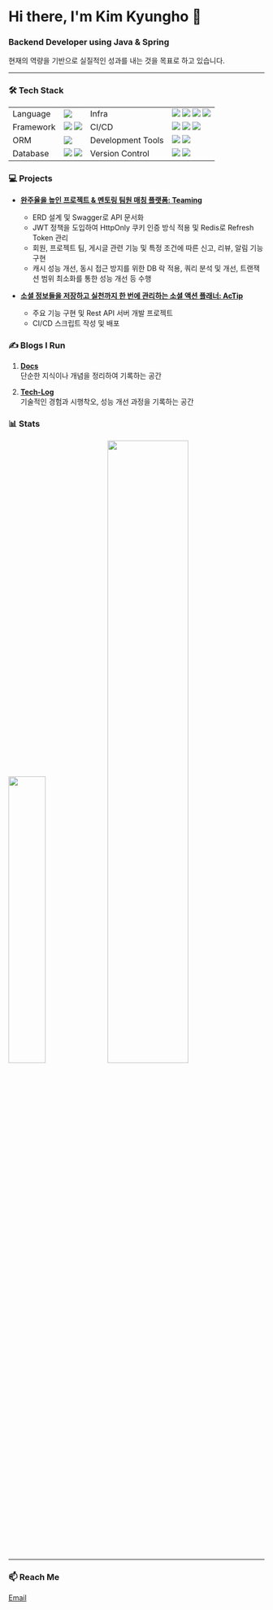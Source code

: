 # Hi there, I'm Kim Kyungho 👋

### Backend Developer using Java & Spring

현재의 역량을 기반으로 실질적인 성과를 내는 것을 목표로 하고 있습니다.

---

### 🛠️ Tech Stack

<table>
    <tr>
        <td> Language </td>
        <td><img src="https://img.shields.io/badge/JAVA-007396?style=for-the-badge&logo=java&logoColor=white"></td>
        <td> Infra </td>
        <td> <img src="https://img.shields.io/badge/aws-232F3E?style=for-the-badge&logo=AmazonAWS&logoColor=white"> <img src="https://img.shields.io/badge/AmazonS3-569A31?style=for-the-badge&logo=AmazonS3&logoColor=white"> <img src="https://img.shields.io/badge/Amazon%20EC2-FF9900?style=for-the-badge&logo=Amazon%20EC2&logoColor=white"> <img src="https://img.shields.io/badge/Amazon_RDS-232F3E?style=for-the-badge&logo=amazon-rds&logoColor=white"> </td>
    </tr>
    <tr>
        <td> Framework </td>
        <td> <img src="https://img.shields.io/badge/Spring-6DB33F?style=for-the-badge&logo=Spring&logoColor=white"> <img src="https://img.shields.io/badge/Springboot-6DB33F?style=for-the-badge&logo=Springboot&logoColor=white"> </td>
        <td> CI/CD </td>
        <td> <img src="https://img.shields.io/badge/GitHubActions-2088FF?style=for-the-badge&logo=GitHubActions&logoColor=white"> <img src="https://img.shields.io/badge/docker-%230db7ed.svg?style=for-the-badge&logo=docker&logoColor=white"> <img src="https://img.shields.io/badge/NGINX-009639?style=for-the-badge&logo=NGINX&logoColor=white"> </td>
    </tr>
    <tr>
        <td> ORM </td>
        <td> <img src="https://camo.githubusercontent.com/ee58d86c693a91a752ed9816c2767d03d9f91191e19670b0149ac7ba0bba0a9d/68747470733a2f2f696d672e736869656c64732e696f2f62616467652f535052494e472044415441204a50412d3644423333463f7374796c653d666f722d7468652d6261646765266c6f676f3d68696265726e617465266c6f676f436f6c6f723d7768697465"> </td>
        <td> Development Tools </td>
        <td> <img src="https://img.shields.io/badge/visualstudiocode-007ACC?style=for-the-badge&logo=visualstudiocode&logoColor=white"> <img src="https://img.shields.io/badge/IntelliJIDEA-000000.svg?style=for-the-badge&logo=intellij-idea&logoColor=white"> </td>
    </tr>
    <tr>
        <td> Database </td>
        <td> <img src="https://img.shields.io/badge/mysql-4479A1?style=for-the-badge&logo=mysql&logoColor=white"> <img src="https://img.shields.io/badge/redis-DC382D?style=for-the-badge&logo=redis&logoColor=white"> </td>
        <td> Version Control </td>
        <td> <img src="https://img.shields.io/badge/git-F05032?style=for-the-badge&logo=git&logoColor=white"> <img src="https://img.shields.io/badge/github-181717?style=for-the-badge&logo=github&logoColor=white"> </td>
    </tr>
</table>

### 💻 Projects

- **[완주율을 높인 프로젝트 & 멘토링 팀원 매칭 플랫폼: Teaming](https://github.com/Teamingg/Backend)**
    - ERD 설계 및 Swagger로 API 문서화
    - JWT 정책을 도입하여 HttpOnly 쿠키 인증 방식 적용 및 Redis로 Refresh Token 관리
    - 회원, 프로젝트 팀, 게시글 관련 기능 및 특정 조건에 따른 신고, 리뷰, 알림 기능 구현
    - 캐시 성능 개선, 동시 접근 방지를 위한 DB 락 적용, 쿼리 분석 및 개선, 트랜잭션 범위 최소화를 통한 성능 개선 등 수행

- **[소셜 정보들을 저장하고 실천까지 한 번에 관리하는 소셜 액션 플래너: AcTip](https://github.com/sgn07124/SWYP_team1_back)**
    - 주요 기능 구현 및 Rest API 서버 개발 프로젝트
    - CI/CD 스크립트 작성 및 배포

 
### ✍️ Blogs I Run

1. **[Docs](https://sgn07124.tistory.com/)**  
   단순한 지식이나 개념을 정리하여 기록하는 공간

2. **[Tech-Log]()**  
   기술적인 경험과 시행착오, 성능 개선 과정을 기록하는 공간

### 📊 Stats

<div width=50%>
    <img src="https://github-readme-stats.vercel.app/api/top-langs/?username=sgn07124&layout=donut&show_icons=true&theme=material-palenight&hide_border=true&bg_color=20232a&icon_color=58A6FF&text_color=fff&title_color=58A6FF&count_private=true&exclude_repo=Face-Transfer-Application" width=38% />
    <img src="https://github-readme-stats.vercel.app/api?username=sgn07124&show_icons=true&theme=material-palenight&hide_border=true&bg_color=20232a&icon_color=58A6FF&text_color=fff&title_color=58A6FF&count_private=true" width=56% />    
</div>

---

### 📫 Reach Me

[Email](mailto:sgn07124@gmail.com)



